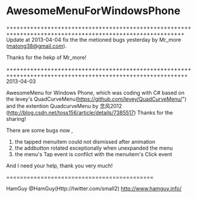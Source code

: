 AwesomeMenuForWindowsPhone
==========================

++++++++++++++++++++++++++++++++++++++++++++++++++++++++++++++++++++++++++++++++++++++++++++++++++++++++++
Update at 2013-04-04
fix the the metioned bugs yesterday by Mr_more (matong38@gmail.com).

Thanks for the hekp of Mr_more!


+++++++++++++++++++++++++++++++++++++++++++++++++++++++++++++++++++++++++++++++++++++++++++++++++++++++++++
2013-04-03

AwesomeMenu for Windows Phone, which was coding with C# based on the levey's QuadCurveMenu(https://github.com/levey/QuadCurveMenu/") and the extention QuadcurveMenu by 念风2012 (http://blog.csdn.net/toss156/article/details/7385517)
Thanks for the sharing!

There are some bugs now ,

1. the tapped menuitem could not dismissed after animation
2. the addbutton rotated exceptionally when unexpanded the menu
3. the menu's Tap event is confilct with the menuitem's Click event

And I need your help, thank you very much!


===========================================

HamGuy
@HamGuy(Http://twitter.com/small2)
http://www.hamguy.info/

